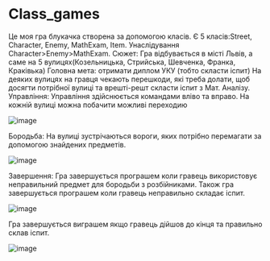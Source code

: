 # Class_games
Це моя гра блукачка створена за допомогою класів.
Є 5 класів:Street, Character, Enemy, MathExam, Item.
Унаслідування Character>Enemy>MathExam.
Сюжет:
Гра відбувається в місті Львів, а саме на 5 вулицях(Козельницька, Стрийська, Шевченка, Франка, Краківька)
Головна мета: отримати диплом УКУ (тобто скласти іспит)
На деяких вулицях на гравця чекають перешкоди, які треба долати, щоб досягти потрібної вулиці та врешті-решт скласти іспит з Мат. Аналізу.
Управління:
Управління здійснюється командами вліво та вправо.
На кожній вулиці можна побачити можливі переходию

![image](https://user-images.githubusercontent.com/69431189/224998860-c6ac988f-51f9-443b-8070-31718d6f2f65.png)

Бородьба:
На вулиці зустрічаються вороги, яких потрібно перемагати за допомогою знайдених предметів.

![image](https://user-images.githubusercontent.com/69431189/225001960-f2786411-9a9e-4696-ac02-d95b95aca97e.png)

Завершення:
Гра завершується програшем коли гравець використовує неправильний предмет для бородьби з розбійниками.
Також гра завершується програшем коли гравець неправильно складає іспит.

![image](https://user-images.githubusercontent.com/69431189/225002012-022ef559-2dd2-49c0-9e7b-f79e7ed8cd0c.png)

Гра завершується виграшем якщо гравець дійшов до кінця та правильно склав іспит.

![image](https://user-images.githubusercontent.com/69431189/225002411-e1d2b546-f994-404c-8c58-b09283d01104.png)
